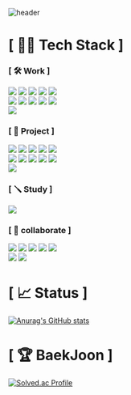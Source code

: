 ![header](https://capsule-render.vercel.app/api?type=Waving&color=timeGradient&height=300&section=header&text=Bok's&fontSize=65&desc=Do%20The%20Best%20All%20The%20Time&animation=fadeIn)


# [ 🧑‍💻 Tech Stack ]
### [ 🛠️ Work ]
<span><img src ="https://img.shields.io/badge/Java-007396.svg?&style=for-the-badge&logo=Java&logoColor=white"/></span>
<span><img src ="https://img.shields.io/badge/Spring-6DB33F.svg?&style=for-the-badge&logo=Spring&logoColor=white"/></span>
<span><img src ="https://img.shields.io/badge/Spring Boot-6DB33F.svg?&style=for-the-badge&logo=Spring Boot&logoColor=white"/></span>
<span><img src ="https://img.shields.io/badge/JavaScript-F7DF1E.svg?&style=for-the-badge&logo=JavaScript&logoColor=white"/></span>
<span><img src ="https://img.shields.io/badge/HTML5-E34F26.svg?&style=for-the-badge&logo=HTML5&logoColor=white"/></span></br>
<span><img src ="https://img.shields.io/badge/jQuery-0769AD.svg?&style=for-the-badge&logo=jQuery&logoColor=white"/></span>
<span><img src ="https://img.shields.io/badge/CSS3-1572B6.svg?&style=for-the-badge&logo=CSS3&logoColor=white"/></span>
<span><img src ="https://img.shields.io/badge/Oracle-F80000.svg?&style=for-the-badge&logo=Oracle&logoColor=white"/></span>
<span><img src ="https://img.shields.io/badge/MariaDB-003545.svg?&style=for-the-badge&logo=MariaDB&logoColor=white"/></span>
<span><img src ="https://img.shields.io/badge/MySQL-4479A1.svg?&style=for-the-badge&logo=MySQL&logoColor=white"/></span></br>
<span><img src ="https://img.shields.io/badge/Gradle-02303A.svg?&style=for-the-badge&logo=Gradle&logoColor=white"/></span>

### [ 🔧 Project ]
<span><img src ="https://img.shields.io/badge/typeform-262627.svg?&style=for-the-badge&logo=typeform&logoColor=white"/></span>
<span><img src ="https://img.shields.io/badge/typescript-3178C6.svg?&style=for-the-badge&logo=typescript&logoColor=white"/></span>
<span><img src ="https://img.shields.io/badge/mongodb-47A248.svg?&style=for-the-badge&logo=mongodb&logoColor=white"/></span>
<span><img src ="https://img.shields.io/badge/mongoose-880000.svg?&style=for-the-badge&logo=mongoose&logoColor=white"/></span>
<span><img src ="https://img.shields.io/badge/express-000000.svg?&style=for-the-badge&logo=express&logoColor=white"/></span></br>
<span><img src ="https://img.shields.io/badge/node.js-339933.svg?&style=for-the-badge&logo=nodedotjs&logoColor=white"/></span>
<span><img src ="https://img.shields.io/badge/nest.js-E0234E.svg?&style=for-the-badge&logo=nestjs&logoColor=white"/></span>
<span><img src ="https://img.shields.io/badge/python-3776AB.svg?&style=for-the-badge&logo=python&logoColor=white"/></span>
<span><img src ="https://img.shields.io/badge/flask-000000.svg?&style=for-the-badge&logo=flask&logoColor=white"/></span>
<span><img src ="https://img.shields.io/badge/swagger-85EA2D.svg?&style=for-the-badge&logo=swagger&logoColor=white"/></span></br>
<span><img src ="https://img.shields.io/badge/postgresql-4169E1.svg?&style=for-the-badge&logo=postgresql&logoColor=white"/></span>

### [ 🪛 Study ]
<span><img src ="https://img.shields.io/badge/c-A8B9CC.svg?&style=for-the-badge&logo=c&logoColor=white"/></span>

### [ 🤝 collaborate ]
<span><img src ="https://img.shields.io/badge/GitHub-181717.svg?&style=for-the-badge&logo=GitHub&logoColor=white"/></span>
<span><img src ="https://img.shields.io/badge/Subversion-809CC9.svg?&style=for-the-badge&logo=Subversion&logoColor=white"/></span>
<span><img src ="https://img.shields.io/badge/jira-0052CC?style=for-the-badge&logo=jira&logoColor=white"/></span>
<span><img src ="https://img.shields.io/badge/slack-4A154B?style=for-the-badge&logo=slack&logoColor=white"/></span>
<span><img src ="https://img.shields.io/badge/redmine-B32024?style=for-the-badge&logo=redmine&logoColor=white"/></span></br>
<span><img src ="https://img.shields.io/badge/notion-000000?style=for-the-badge&logo=notion&logoColor=white"/></span>
<span><img src ="https://img.shields.io/badge/trello-0052CC?style=for-the-badge&logo=trello&logoColor=white"/></span>



# [ 📈 Status ]

[![Anurag's GitHub stats](https://github-readme-stats.vercel.app/api?username=nashs789)](https://github.com/anuraghazra/github-readme-stats)

# [ 🏆 BaekJoon ]
[![Solved.ac Profile](http://mazassumnida.wtf/api/v2/generate_badge?boj=nashs789)](https://solved.ac/nashs789/)
